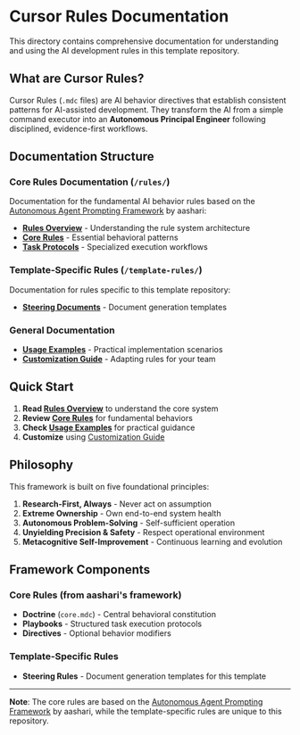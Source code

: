 # Cursor Rules Documentation

This directory contains comprehensive documentation for understanding and using the AI development rules in this template repository.

## What are Cursor Rules?

Cursor Rules (`.mdc` files) are AI behavior directives that establish consistent patterns for AI-assisted development. They transform the AI from a simple command executor into an **Autonomous Principal Engineer** following disciplined, evidence-first workflows.

## Documentation Structure

### **Core Rules Documentation** (`/rules/`)

Documentation for the fundamental AI behavior rules based on the [Autonomous Agent Prompting Framework](https://gist.github.com/aashari/07cc9c1b6c0debbeb4f4d94a3a81339e) by aashari:

- **[Rules Overview](./rules/rules-overview.md)** - Understanding the rule system architecture
- **[Core Rules](./rules/core-rules.md)** - Essential behavioral patterns
- **[Task Protocols](./rules/task-protocols.md)** - Specialized execution workflows

### **Template-Specific Rules** (`/template-rules/`)

Documentation for rules specific to this template repository:

- **[Steering Documents](./template-rules/steering-documents.md)** - Document generation templates

### **General Documentation**

- **[Usage Examples](./usage-examples.md)** - Practical implementation scenarios
- **[Customization Guide](./customization-guide.md)** - Adapting rules for your team

## Quick Start

1. **Read [Rules Overview](./rules/rules-overview.md)** to understand the core system
2. **Review [Core Rules](./rules/core-rules.md)** for fundamental behaviors
3. **Check [Usage Examples](./usage-examples.md)** for practical guidance
4. **Customize** using [Customization Guide](./customization-guide.md)

## Philosophy

This framework is built on five foundational principles:

1. **Research-First, Always** - Never act on assumption
2. **Extreme Ownership** - Own end-to-end system health
3. **Autonomous Problem-Solving** - Self-sufficient operation
4. **Unyielding Precision & Safety** - Respect operational environment
5. **Metacognitive Self-Improvement** - Continuous learning and evolution

## Framework Components

### **Core Rules (from aashari's framework)**

- **Doctrine** (`core.mdc`) - Central behavioral constitution
- **Playbooks** - Structured task execution protocols
- **Directives** - Optional behavior modifiers

### **Template-Specific Rules**

- **Steering Rules** - Document generation templates for this template

---

**Note**: The core rules are based on the [Autonomous Agent Prompting Framework](https://gist.github.com/aashari/07cc9c1b6c0debbeb4f4d94a3a81339e) by aashari, while the template-specific rules are unique to this repository.
